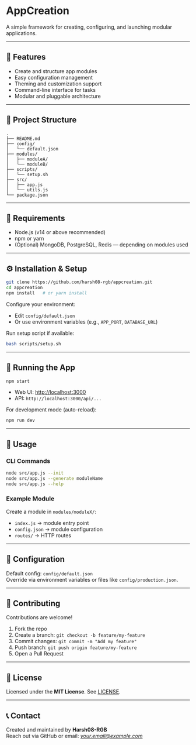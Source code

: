 # AppCreation

A simple framework for creating, configuring, and launching modular applications.

---

## 🚀 Features

- Create and structure app modules
- Easy configuration management
- Theming and customization support
- Command-line interface for tasks
- Modular and pluggable architecture

---

## 📁 Project Structure

```
.
├── README.md
├── config/
│   └── default.json
├── modules/
│   ├── moduleA/
│   └── moduleB/
├── scripts/
│   └── setup.sh
├── src/
│   ├── app.js
│   └── utils.js
└── package.json
```

---

## 🚧 Requirements

- Node.js (v14 or above recommended)  
- npm or yarn  
- (Optional) MongoDB, PostgreSQL, Redis — depending on modules used

---

## ⚙️ Installation & Setup

```bash
git clone https://github.com/harsh08-rgb/appcreation.git
cd appcreation
npm install   # or yarn install
```

Configure your environment:

- Edit `config/default.json`  
- Or use environment variables (e.g., `APP_PORT`, `DATABASE_URL`)  

Run setup script if available:

```bash
bash scripts/setup.sh
```

---

## 🚀 Running the App

```bash
npm start
```

- Web UI: [http://localhost:3000](http://localhost:3000)  
- API: `http://localhost:3000/api/...`  

For development mode (auto-reload):

```bash
npm run dev
```

---

## 🧪 Usage

### CLI Commands

```bash
node src/app.js --init
node src/app.js --generate moduleName
node src/app.js --help
```

### Example Module

Create a module in `modules/moduleX/`:

- `index.js` → module entry point  
- `config.json` → module configuration  
- `routes/` → HTTP routes  

---

## 📝 Configuration

Default config: `config/default.json`  
Override via environment variables or files like `config/production.json`.

---

## 🤝 Contributing

Contributions are welcome!

1. Fork the repo  
2. Create a branch: `git checkout -b feature/my-feature`  
3. Commit changes: `git commit -m "Add my feature"`  
4. Push branch: `git push origin feature/my-feature`  
5. Open a Pull Request  

---

## 📄 License

Licensed under the **MIT License**. See [LICENSE](LICENSE).

---

## 📞 Contact

Created and maintained by **Harsh08-RGB**  
Reach out via GitHub or email: *your.email@example.com*
